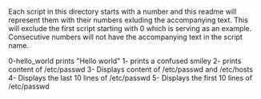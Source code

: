 Each script in this directory starts with a number and this readme will represent them with their numbers exluding the accompanying text. This will exclude the first script starting with 0 which is serving as an example. Consecutive numbers will not have the accompanying text in the script name.

0-hello_world prints "Hello world"
1- prints a confused smiley
2- prints content of /etc/passwd
3- Displays content of /etc/passwd and /etc/hosts
4- Displays the last 10 lines of /etc/passwd
5- Displays the first 10 lines of /etc/passwd
